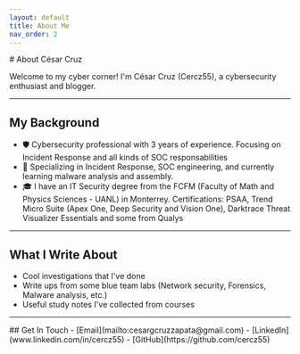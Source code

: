 ```yaml
---
layout: default
title: About Me
nav_order: 2
---
```


<div class="about-container">
# About César Cruz

<!--![Your Photo](/assets/images/profile.jpg){: .profile-image } -->

Welcome to my cyber corner! I'm César Cruz (Cercz55), a cybersecurity enthusiast and blogger.

---

## My Background
- 🛡️ Cybersecurity professional with 3 years of experience. Focusing on Incident Response and all kinds of SOC responsabilities
- 🔐 Specializing in Incident Response, SOC engineering, and currently learning malware analysis and assembly.
- 🎓 I have an IT Security degree from the FCFM (Faculty of Math and Physics Sciences - UANL) in Monterrey. Certifications: PSAA, Trend Micro Suite (Apex One, Deep Security and Vision One), Darktrace Threat Visualizer Essentials and some from Qualys

---

## What I Write About
- Cool investigations that I've done
- Write ups from some blue team labs (Network security, Forensics, Malware analysis, etc.)
- Useful study notes I've collected from courses
</div>

---

<div class="contact-links">
## Get In Touch
- [Email](mailto:cesargcruzzapata@gmail.com)
- [LinkedIn](www.linkedin.com/in/cercz55)
- [GitHub](https://github.com/cercz55)
</div>

</div>
